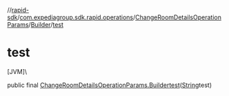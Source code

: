//[rapid-sdk](../../../../index.md)/[com.expediagroup.sdk.rapid.operations](../../index.md)/[ChangeRoomDetailsOperationParams](../index.md)/[Builder](index.md)/[test](test.md)

# test

[JVM]\

public final [ChangeRoomDetailsOperationParams.Builder](index.md)[test](test.md)([String](https://docs.oracle.com/javase/8/docs/api/java/lang/String.html)test)
